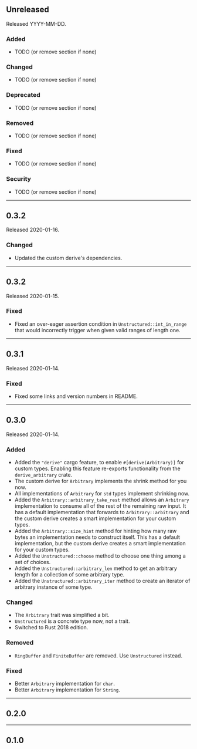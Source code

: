 ## Unreleased

Released YYYY-MM-DD.

### Added

* TODO (or remove section if none)

### Changed

* TODO (or remove section if none)

### Deprecated

* TODO (or remove section if none)

### Removed

* TODO (or remove section if none)

### Fixed

* TODO (or remove section if none)

### Security

* TODO (or remove section if none)

--------------------------------------------------------------------------------

## 0.3.2

Released 2020-01-16.

### Changed

* Updated the custom derive's dependencies.

--------------------------------------------------------------------------------

## 0.3.2

Released 2020-01-15.

### Fixed

* Fixed an over-eager assertion condition in `Unstructured::int_in_range` that
  would incorrectly trigger when given valid ranges of length one.

--------------------------------------------------------------------------------

## 0.3.1

Released 2020-01-14.

### Fixed

* Fixed some links and version numbers in README.

--------------------------------------------------------------------------------

## 0.3.0

Released 2020-01-14.

### Added

* Added the `"derive"` cargo feature, to enable `#[derive(Arbitrary)]` for
  custom types. Enabling this feature re-exports functionality from the
  `derive_arbitrary` crate.
* The custom derive for `Arbitrary` implements the shrink method for you now.
* All implementations of `Arbitrary` for `std` types implement shrinking now.
* Added the `Arbitrary::arbitrary_take_rest` method allows an `Arbitrary`
  implementation to consume all of the rest of the remaining raw input. It has a
  default implementation that forwards to `Arbitrary::arbitrary` and the custom
  derive creates a smart implementation for your custom types.
* Added the `Arbitrary::size_hint` method for hinting how many raw bytes an
  implementation needs to construct itself. This has a default implementation,
  but the custom derive creates a smart implementation for your custom types.
* Added the `Unstructured::choose` method to choose one thing among a set of
  choices.
* Added the `Unstructured::arbitrary_len` method to get an arbitrary length for
  a collection of some arbitrary type.
* Added the `Unstructured::arbitrary_iter` method to create an iterator of
  arbitrary instance of some type.

### Changed

* The `Arbitrary` trait was simplified a bit.
* `Unstructured` is a concrete type now, not a trait.
* Switched to Rust 2018 edition.

### Removed

* `RingBuffer` and `FiniteBuffer` are removed. Use `Unstructured` instead.

### Fixed

* Better `Arbitrary` implementation for `char`.
* Better `Arbitrary` implementation for `String`.

--------------------------------------------------------------------------------

## 0.2.0

--------------------------------------------------------------------------------

## 0.1.0
